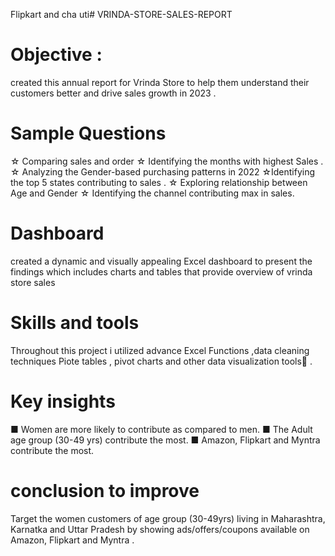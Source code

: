 Flipkart and cha uti# VRINDA-STORE-SALES-REPORT
# Objective :
created this annual report for Vrinda Store to help them understand their customers better and drive sales growth in 2023 .
# Sample Questions 
☆ Comparing sales and order
☆ Identifying the months with highest Sales .
☆ Analyzing the Gender-based purchasing patterns in 2022
☆Identifying the top 5 states contributing to sales .
☆ Exploring relationship between Age and Gender
☆ Identifying the channel contributing max in sales.

# Dashboard 
created a dynamic and visually appealing Excel dashboard to present the findings which includes charts and tables that provide overview of vrinda store sales  

# Skills and tools 
Throughout this project i utilized advance Excel Functions ,data cleaning techniques Piote tables , pivot charts and other data visualization tools🔧 .
# Key insights 
■ Women are more likely to contribute as compared to men.
■ The Adult age group (30-49 yrs) contribute the most.
■ Amazon, Flipkart and Myntra contribute the most.
 # conclusion to improve 
 Target the women customers of age group (30-49yrs) living in Maharashtra, Karnatka and Uttar Pradesh by showing ads/offers/coupons available on Amazon, Flipkart and Myntra .
